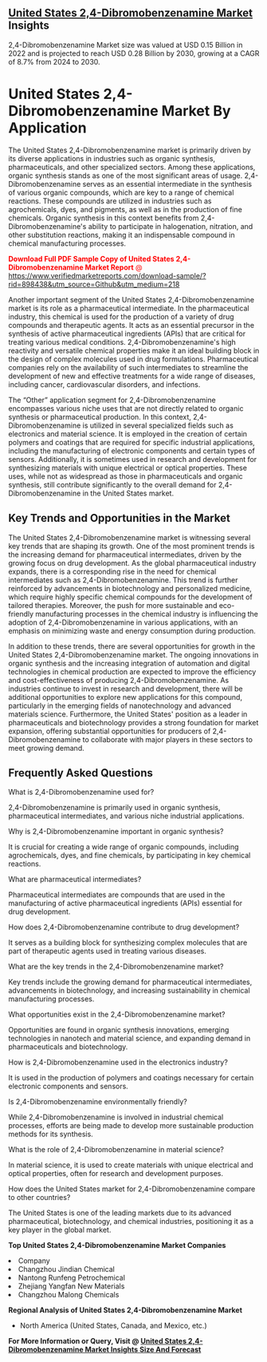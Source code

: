 <h2><a href="https://www.verifiedmarketreports.com/download-sample/?rid=898438&amp;utm_source=Github&amp;utm_medium=218" target="_blank">United States 2,4-Dibromobenzenamine Market</a> Insights</h2><p>2,4-Dibromobenzenamine Market size was valued at USD 0.15 Billion in 2022 and is projected to reach USD 0.28 Billion by 2030, growing at a CAGR of 8.7% from 2024 to 2030.</p><p><h1>United States 2,4-Dibromobenzenamine Market By Application</h1> <p>The United States 2,4-Dibromobenzenamine market is primarily driven by its diverse applications in industries such as organic synthesis, pharmaceuticals, and other specialized sectors. Among these applications, organic synthesis stands as one of the most significant areas of usage. 2,4-Dibromobenzenamine serves as an essential intermediate in the synthesis of various organic compounds, which are key to a range of chemical reactions. These compounds are utilized in industries such as agrochemicals, dyes, and pigments, as well as in the production of fine chemicals. Organic synthesis in this context benefits from 2,4-Dibromobenzenamine's ability to participate in halogenation, nitration, and other substitution reactions, making it an indispensable compound in chemical manufacturing processes. <p><span class=""><span style="color: #ff0000;"><strong>Download Full PDF Sample Copy of United States 2,4-Dibromobenzenamine Market Report</strong> @ </span><a href="https://www.verifiedmarketreports.com/download-sample/?rid=898438&amp;utm_source=Github&amp;utm_medium=218" target="_blank">https://www.verifiedmarketreports.com/download-sample/?rid=898438&amp;utm_source=Github&amp;utm_medium=218</a></span></p></p> <p>Another important segment of the United States 2,4-Dibromobenzenamine market is its role as a pharmaceutical intermediate. In the pharmaceutical industry, this chemical is used for the production of a variety of drug compounds and therapeutic agents. It acts as an essential precursor in the synthesis of active pharmaceutical ingredients (APIs) that are critical for treating various medical conditions. 2,4-Dibromobenzenamine's high reactivity and versatile chemical properties make it an ideal building block in the design of complex molecules used in drug formulations. Pharmaceutical companies rely on the availability of such intermediates to streamline the development of new and effective treatments for a wide range of diseases, including cancer, cardiovascular disorders, and infections. <p>The “Other” application segment for 2,4-Dibromobenzenamine encompasses various niche uses that are not directly related to organic synthesis or pharmaceutical production. In this context, 2,4-Dibromobenzenamine is utilized in several specialized fields such as electronics and material science. It is employed in the creation of certain polymers and coatings that are required for specific industrial applications, including the manufacturing of electronic components and certain types of sensors. Additionally, it is sometimes used in research and development for synthesizing materials with unique electrical or optical properties. These uses, while not as widespread as those in pharmaceuticals and organic synthesis, still contribute significantly to the overall demand for 2,4-Dibromobenzenamine in the United States market. <h2>Key Trends and Opportunities in the Market</h2> <p>The United States 2,4-Dibromobenzenamine market is witnessing several key trends that are shaping its growth. One of the most prominent trends is the increasing demand for pharmaceutical intermediates, driven by the growing focus on drug development. As the global pharmaceutical industry expands, there is a corresponding rise in the need for chemical intermediates such as 2,4-Dibromobenzenamine. This trend is further reinforced by advancements in biotechnology and personalized medicine, which require highly specific chemical compounds for the development of tailored therapies. Moreover, the push for more sustainable and eco-friendly manufacturing processes in the chemical industry is influencing the adoption of 2,4-Dibromobenzenamine in various applications, with an emphasis on minimizing waste and energy consumption during production. <p>In addition to these trends, there are several opportunities for growth in the United States 2,4-Dibromobenzenamine market. The ongoing innovations in organic synthesis and the increasing integration of automation and digital technologies in chemical production are expected to improve the efficiency and cost-effectiveness of producing 2,4-Dibromobenzenamine. As industries continue to invest in research and development, there will be additional opportunities to explore new applications for this compound, particularly in the emerging fields of nanotechnology and advanced materials science. Furthermore, the United States' position as a leader in pharmaceuticals and biotechnology provides a strong foundation for market expansion, offering substantial opportunities for producers of 2,4-Dibromobenzenamine to collaborate with major players in these sectors to meet growing demand. <h2>Frequently Asked Questions</h2> <p>What is 2,4-Dibromobenzenamine used for?</p> <p>2,4-Dibromobenzenamine is primarily used in organic synthesis, pharmaceutical intermediates, and various niche industrial applications.</p> <p>Why is 2,4-Dibromobenzenamine important in organic synthesis?</p> <p>It is crucial for creating a wide range of organic compounds, including agrochemicals, dyes, and fine chemicals, by participating in key chemical reactions.</p> <p>What are pharmaceutical intermediates?</p> <p>Pharmaceutical intermediates are compounds that are used in the manufacturing of active pharmaceutical ingredients (APIs) essential for drug development.</p> <p>How does 2,4-Dibromobenzenamine contribute to drug development?</p> <p>It serves as a building block for synthesizing complex molecules that are part of therapeutic agents used in treating various diseases.</p> <p>What are the key trends in the 2,4-Dibromobenzenamine market?</p> <p>Key trends include the growing demand for pharmaceutical intermediates, advancements in biotechnology, and increasing sustainability in chemical manufacturing processes.</p> <p>What opportunities exist in the 2,4-Dibromobenzenamine market?</p> <p>Opportunities are found in organic synthesis innovations, emerging technologies in nanotech and material science, and expanding demand in pharmaceuticals and biotechnology.</p> <p>How is 2,4-Dibromobenzenamine used in the electronics industry?</p> <p>It is used in the production of polymers and coatings necessary for certain electronic components and sensors.</p> <p>Is 2,4-Dibromobenzenamine environmentally friendly?</p> <p>While 2,4-Dibromobenzenamine is involved in industrial chemical processes, efforts are being made to develop more sustainable production methods for its synthesis.</p> <p>What is the role of 2,4-Dibromobenzenamine in material science?</p> <p>In material science, it is used to create materials with unique electrical and optical properties, often for research and development purposes.</p> <p>How does the United States market for 2,4-Dibromobenzenamine compare to other countries?</p> <p>The United States is one of the leading markets due to its advanced pharmaceutical, biotechnology, and chemical industries, positioning it as a key player in the global market.</p> </p><p><strong>Top United States 2,4-Dibromobenzenamine Market Companies</strong></p><div data-test-id=""><p><li>Company</li><li> Changzhou Jindian Chemical</li><li> Nantong Runfeng Petrochemical</li><li> Zhejiang Yangfan New Materials</li><li> Changzhou Malong Chemicals</li></p><div><strong>Regional Analysis of&nbsp;United States 2,4-Dibromobenzenamine Market</strong></div><ul><li dir="ltr"><p dir="ltr">North America&nbsp;(United States, Canada, and Mexico, etc.)</p></li></ul><p><strong>For More Information or Query, Visit @&nbsp;</strong><strong><a href="https://www.verifiedmarketreports.com/product/2-4-dibromobenzenamine-market/?utm_source=Github&amp;utm_medium=218" target="_blank">United States 2,4-Dibromobenzenamine Market Insights Size And Forecast</a></strong></p></div>
